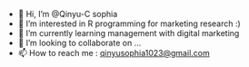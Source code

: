 - 👋 Hi, I’m @Qinyu-C sophia
- 👀 I’m interested in R programming for marketing research :)
- 🌱 I’m currently learning management with digital marketing
- 💞️ I’m looking to collaborate on ...
- 📫 How to reach me :   qinyusophia1023@gmail.com

<!---
Qinyu-C/Qinyu-C is a ✨ special ✨ repository because its `README.md` (this file) appears on your GitHub profile.
You can click the Preview link to take a look at your changes.
--->
